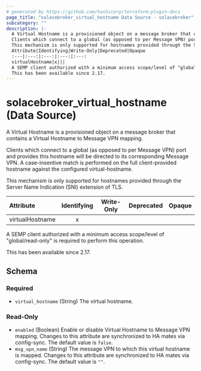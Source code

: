 ```yaml
---
# generated by https://github.com/hashicorp/terraform-plugin-docs
page_title: "solacebroker_virtual_hostname Data Source - solacebroker"
subcategory: ""
description: |-
  A Virtual Hostname is a provisioned object on a message broker that contains a Virtual Hostname to Message VPN mapping.
  Clients which connect to a global (as opposed to per Message VPN) port and provides this hostname will be directed to its corresponding Message VPN. A case-insentive match is performed on the full client-provided hostname against the configured virtual-hostname.
  This mechanism is only supported for hostnames provided through the Server Name Indication (SNI) extension of TLS.
  Attribute|Identifying|Write-Only|Deprecated|Opaque
  :---|:---:|:---:|:---:|:---:
  virtualHostname|x|||
  A SEMP client authorized with a minimum access scope/level of "global/read-only" is required to perform this operation.
  This has been available since 2.17.
---
```


# solacebroker_virtual_hostname (Data Source)

A Virtual Hostname is a provisioned object on a message broker that contains a Virtual Hostname to Message VPN mapping.

Clients which connect to a global (as opposed to per Message VPN) port and provides this hostname will be directed to its corresponding Message VPN. A case-insentive match is performed on the full client-provided hostname against the configured virtual-hostname.

This mechanism is only supported for hostnames provided through the Server Name Indication (SNI) extension of TLS.


Attribute|Identifying|Write-Only|Deprecated|Opaque
:---|:---:|:---:|:---:|:---:
virtualHostname|x|||



A SEMP client authorized with a minimum access scope/level of "global/read-only" is required to perform this operation.

This has been available since 2.17.



<!-- schema generated by tfplugindocs -->
## Schema

### Required

- `virtual_hostname` (String) The virtual hostname.

### Read-Only

- `enabled` (Boolean) Enable or disable Virtual Hostname to Message VPN mapping. Changes to this attribute are synchronized to HA mates via config-sync. The default value is `false`.
- `msg_vpn_name` (String) The message VPN to which this virtual hostname is mapped. Changes to this attribute are synchronized to HA mates via config-sync. The default value is `""`.


